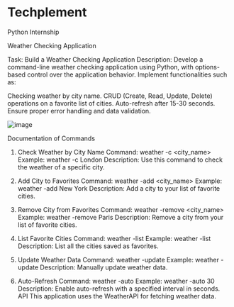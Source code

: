 # Techplement
Python Internship

Weather Checking Application

Task: Build a Weather Checking Application
Description:
Develop a command-line weather checking application using Python, with options-based control over the application behavior. Implement functionalities such as:

Checking weather by city name.
CRUD (Create, Read, Update, Delete) operations on a favorite list of cities.
Auto-refresh after 15-30 seconds.
Ensure proper error handling and data validation.

![image](https://github.com/Ujjwal-kumar87098/Techplement/assets/142151421/af52f238-f562-4efc-84fd-b93d77d7f46e)


Documentation of Commands

1. Check Weather by City Name
Command: weather -c <city_name>
Example: weather -c London
Description: Use this command to check the weather of a specific city.

2. Add City to Favorites
Command: weather -add <city_name>
Example: weather -add New York
Description: Add a city to your list of favorite cities.

3. Remove City from Favorites
Command: weather -remove <city_name>
Example: weather -remove Paris
Description: Remove a city from your list of favorite cities.

4. List Favorite Cities
Command: weather -list
Example: weather -list
Description: List all the cities saved as favorites.

5. Update Weather Data
Command: weather -update
Example: weather -update
Description: Manually update weather data.

6. Auto-Refresh
Command: weather -auto <interval>
Example: weather -auto 30
Description: Enable auto-refresh with a specified interval in seconds.
API
This application uses the WeatherAPI for fetching weather data.
